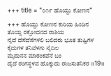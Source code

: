 +++
title = "೦೧೯ ಹೊಯ್ದು ಕೋಣನ"

+++
ಹೊಯ್ದು ಕೋಣನ ಕುರಿಯ ಹಿಂಡಿನ  
ತೊಯ್ದ ರಕ್ತೋದನದ ರಾಶಿಯ  
ನೈದೆ ದೆಸೆದೆಸೆಗಳಲಿ ಬಲಿದರು ಭೂತ ತುಷ್ಟಿಗಳ   
ಕೈದುಗಳ ತನಿವೆಳಗು ನೈದಿಲ  
ಮೈದುನನ ಮಾರಂಕವೆನೆ ಬಂ  
ದೈದೆ ರಂಗಸ್ಥಳವ ಹೊಕ್ಕುದು ರಾಜಸುತನಿಕರ     ॥19॥